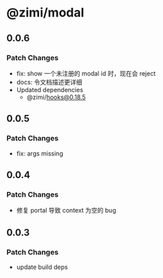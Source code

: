# @zimi/modal

## 0.0.6

### Patch Changes

- fix: show 一个未注册的 modal id 时，现在会 reject
- docs: 令文档描述更详细
- Updated dependencies
  - @zimi/hooks@0.18.5

## 0.0.5

### Patch Changes

- fix: args missing

## 0.0.4

### Patch Changes

- 修复 portal 导致 context 为空的 bug

## 0.0.3

### Patch Changes

- update build deps
